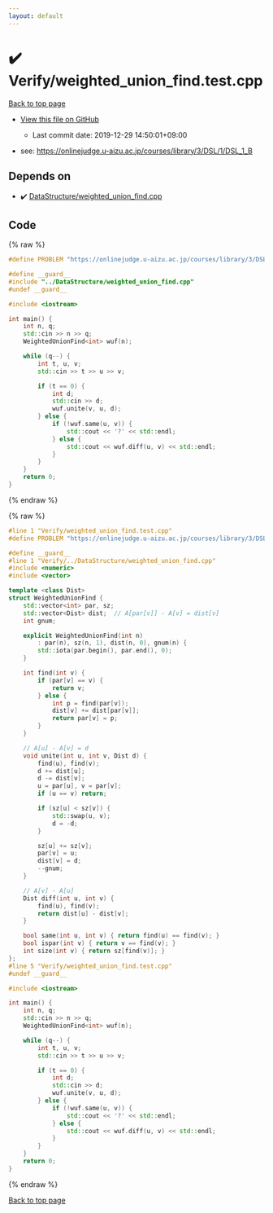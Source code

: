 ```yaml
---
layout: default
---
```


<!-- mathjax config similar to math.stackexchange -->
<script type="text/javascript" async
  src="https://cdnjs.cloudflare.com/ajax/libs/mathjax/2.7.5/MathJax.js?config=TeX-MML-AM_CHTML">
</script>
<script type="text/x-mathjax-config">
  MathJax.Hub.Config({
    TeX: { equationNumbers: { autoNumber: "AMS" }},
    tex2jax: {
      inlineMath: [ ['$','$'] ],
      processEscapes: true
    },
    "HTML-CSS": { matchFontHeight: false },
    displayAlign: "left",
    displayIndent: "2em"
  });
</script>

<script type="text/javascript" src="https://cdnjs.cloudflare.com/ajax/libs/jquery/3.4.1/jquery.min.js"></script>
<script src="https://cdn.jsdelivr.net/npm/jquery-balloon-js@1.1.2/jquery.balloon.min.js" integrity="sha256-ZEYs9VrgAeNuPvs15E39OsyOJaIkXEEt10fzxJ20+2I=" crossorigin="anonymous"></script>
<script type="text/javascript" src="../../assets/js/copy-button.js"></script>
<link rel="stylesheet" href="../../assets/css/copy-button.css" />


# :heavy_check_mark: Verify/weighted_union_find.test.cpp

<a href="../../index.html">Back to top page</a>

* <a href="{{ site.github.repository_url }}/blob/master/Verify/weighted_union_find.test.cpp">View this file on GitHub</a>
    - Last commit date: 2019-12-29 14:50:01+09:00


* see: <a href="https://onlinejudge.u-aizu.ac.jp/courses/library/3/DSL/1/DSL_1_B">https://onlinejudge.u-aizu.ac.jp/courses/library/3/DSL/1/DSL_1_B</a>


## Depends on

* :heavy_check_mark: <a href="../../library/DataStructure/weighted_union_find.cpp.html">DataStructure/weighted_union_find.cpp</a>


## Code

<a id="unbundled"></a>
{% raw %}
```cpp
#define PROBLEM "https://onlinejudge.u-aizu.ac.jp/courses/library/3/DSL/1/DSL_1_B"

#define __guard__
#include "../DataStructure/weighted_union_find.cpp"
#undef __guard__

#include <iostream>

int main() {
    int n, q;
    std::cin >> n >> q;
    WeightedUnionFind<int> wuf(n);

    while (q--) {
        int t, u, v;
        std::cin >> t >> u >> v;

        if (t == 0) {
            int d;
            std::cin >> d;
            wuf.unite(v, u, d);
        } else {
            if (!wuf.same(u, v)) {
                std::cout << '?' << std::endl;
            } else {
                std::cout << wuf.diff(u, v) << std::endl;
            }
        }
    }
    return 0;
}

```
{% endraw %}

<a id="bundled"></a>
{% raw %}
```cpp
#line 1 "Verify/weighted_union_find.test.cpp"
#define PROBLEM "https://onlinejudge.u-aizu.ac.jp/courses/library/3/DSL/1/DSL_1_B"

#define __guard__
#line 1 "Verify/../DataStructure/weighted_union_find.cpp"
#include <numeric>
#include <vector>

template <class Dist>
struct WeightedUnionFind {
    std::vector<int> par, sz;
    std::vector<Dist> dist;  // A[par[v]] - A[v] = dist[v]
    int gnum;

    explicit WeightedUnionFind(int n)
        : par(n), sz(n, 1), dist(n, 0), gnum(n) {
        std::iota(par.begin(), par.end(), 0);
    }

    int find(int v) {
        if (par[v] == v) {
            return v;
        } else {
            int p = find(par[v]);
            dist[v] += dist[par[v]];
            return par[v] = p;
        }
    }

    // A[u] - A[v] = d
    void unite(int u, int v, Dist d) {
        find(u), find(v);
        d += dist[u];
        d -= dist[v];
        u = par[u], v = par[v];
        if (u == v) return;

        if (sz[u] < sz[v]) {
            std::swap(u, v);
            d = -d;
        }

        sz[u] += sz[v];
        par[v] = u;
        dist[v] = d;
        --gnum;
    }

    // A[v] - A[u]
    Dist diff(int u, int v) {
        find(u), find(v);
        return dist[u] - dist[v];
    }

    bool same(int u, int v) { return find(u) == find(v); }
    bool ispar(int v) { return v == find(v); }
    int size(int v) { return sz[find(v)]; }
};
#line 5 "Verify/weighted_union_find.test.cpp"
#undef __guard__

#include <iostream>

int main() {
    int n, q;
    std::cin >> n >> q;
    WeightedUnionFind<int> wuf(n);

    while (q--) {
        int t, u, v;
        std::cin >> t >> u >> v;

        if (t == 0) {
            int d;
            std::cin >> d;
            wuf.unite(v, u, d);
        } else {
            if (!wuf.same(u, v)) {
                std::cout << '?' << std::endl;
            } else {
                std::cout << wuf.diff(u, v) << std::endl;
            }
        }
    }
    return 0;
}

```
{% endraw %}

<a href="../../index.html">Back to top page</a>

